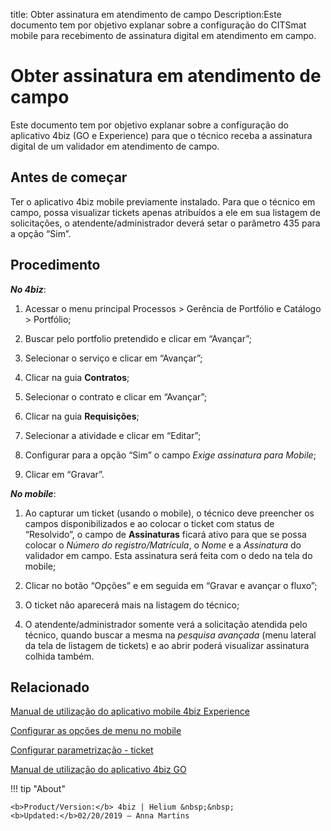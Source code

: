 title: Obter assinatura em atendimento de campo
Description:Este documento tem por objetivo explanar sobre a configuração do CITSmat mobile para recebimento de assinatura digital em atendimento em campo.
# Obter assinatura em atendimento de campo

Este documento tem por objetivo explanar sobre a configuração do aplicativo 4biz (GO e Experience)
para que o técnico receba a assinatura digital de um validador em atendimento de
campo.

Antes de começar
----------------

Ter o aplicativo 4biz mobile previamente instalado. Para que o técnico em
campo, possa visualizar tickets apenas atribuídos a ele em sua listagem de
solicitações, o atendente/administrador deverá setar o parâmetro 435 para a
opção “Sim”.

Procedimento
------------

***No 4biz***:

1.  Acessar o menu principal Processos \> Gerência de Portfólio e Catálogo \>
    Portfólio;

2.  Buscar pelo portfolio pretendido e clicar em “Avançar”;

3.  Selecionar o serviço e clicar em “Avançar”;

4.  Clicar na guia **Contratos**;

5.  Selecionar o contrato e clicar em “Avançar”;

6.  Clicar na guia **Requisições**;

7.  Selecionar a atividade e clicar em “Editar”;

8.  Configurar para a opção “Sim” o campo *Exige assinatura para Mobile*;

9.  Clicar em “Gravar”.


***No mobile***:

1.  Ao capturar um ticket (usando o mobile), o técnico deve preencher os campos
    disponibilizados e ao colocar o ticket com status de “Resolvido”, o campo
    de **Assinaturas** ficará ativo para que se possa colocar o *Número do
    registro/Matrícula*, o *Nome* e a *Assinatura* do validador em campo. Esta assinatura será
    feita com o dedo na tela do mobile;

2.  Clicar no botão “Opções” e em seguida em “Gravar e avançar o fluxo”;

3.  O ticket não aparecerá mais na listagem do técnico;

4.  O atendente/administrador somente verá a solicitação atendida pelo técnico, quando buscar a mesma na *pesquisa avançada* (menu lateral da tela de listagem de tickets) e ao abrir poderá visualizar assinatura colhida também.

Relacionado
----------

[Manual de utilização do aplicativo mobile 4biz Experience](/pt-br/4biz-helium/additional-features/mobile-and-field-service/apps/4biz-app.html)

[Configurar as opções de menu no mobile](/pt-br/4biz-helium/additional-features/mobile-and-field-service/configuration/configure-mobile-options.html)

[Configurar parametrização - ticket](/pt-br/4biz-helium/platform-administration/parameters-list/configure-parametrization-ticket.html)

[Manual de utilização do aplicativo 4biz GO](/pt-br/4biz-helium/additional-features/mobile-and-field-service/apps/4biz-field-service-manual.html)


!!! tip "About"

    <b>Product/Version:</b> 4biz | Helium &nbsp;&nbsp;
    <b>Updated:</b>02/20/2019 – Anna Martins
